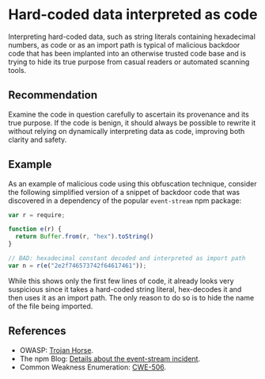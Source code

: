 # Hard-coded data interpreted as code
Interpreting hard-coded data, such as string literals containing hexadecimal numbers, as code or as an import path is typical of malicious backdoor code that has been implanted into an otherwise trusted code base and is trying to hide its true purpose from casual readers or automated scanning tools.


## Recommendation
Examine the code in question carefully to ascertain its provenance and its true purpose. If the code is benign, it should always be possible to rewrite it without relying on dynamically interpreting data as code, improving both clarity and safety.


## Example
As an example of malicious code using this obfuscation technique, consider the following simplified version of a snippet of backdoor code that was discovered in a dependency of the popular `event-stream` npm package:


```javascript
var r = require;

function e(r) {
  return Buffer.from(r, "hex").toString()
}

// BAD: hexadecimal constant decoded and interpreted as import path
var n = r(e("2e2f746573742f64617461"));

```
While this shows only the first few lines of code, it already looks very suspicious since it takes a hard-coded string literal, hex-decodes it and then uses it as an import path. The only reason to do so is to hide the name of the file being imported.


## References
* OWASP: [Trojan Horse](https://www.owasp.org/index.php/Trojan_Horse).
* The npm Blog: [Details about the event-stream incident](https://blog.npmjs.org/post/180565383195/details-about-the-event-stream-incident).
* Common Weakness Enumeration: [CWE-506](https://cwe.mitre.org/data/definitions/506.html).
